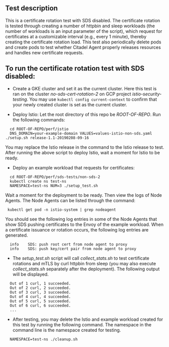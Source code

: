 ## Test description
This is a certificate rotation test with SDS disabled.
The certificate rotation is tested through creating a number of
httpbin and sleep workloads (the number of workloads is an input parameter of the script),
which request for certificates at a customizable interval (e.g., every 1 minute),
thereby creating the certificate rotation load. This test also
periodically delete pods and create pods to test whether Citadel Agent
properly releases resources and handles new certificate requests.

## To run the certificate rotation test with SDS disabled:
- Create a GKE cluster and set it as the current cluster.
Here this test is ran on the cluster *no-sds-cert-rotation-2*
on GCP project *istio-security-testing*.
You may use `kubectl config current-context` to confirm that your newly created cluster
is set as the current cluster.

- Deploy Istio:
Let the root directory of this repo be *ROOT-OF-REPO*.
Run the following commands:
```
  cd ROOT-OF-REPO/perf/istio
  DNS_DOMAIN=your-example-domain VALUES=values-istio-non-sds.yaml ./setup.sh release-1.1-20190208-09-16
```  
You may replace the Istio release
in the command to the Istio release to test.
After running the above script to deploy Istio, wait a moment for Istio to be ready.

- Deploy an example workload that requests for certificates:
```
  cd ROOT-OF-REPO/perf/sds-tests/non-sds-2
  kubectl create ns test-ns
  NAMESPACE=test-ns NUM=3 ./setup_test.sh
```
Wait a moment for the deployment to be ready. Then view the logs of Node Agents.
The Node Agents can be listed through
the command:
```
 kubectl get pod -n istio-system | grep nodeagent
``` 
You should see the following log entries in some of the Node Agents that show
SDS pushing certificates to the Envoy of the example workload. When a certificate
issuance or rotation occurs, the following log entries are generated.
```
  info    SDS: push root cert from node agent to proxy
  info    SDS: push key/cert pair from node agent to proxy
```

- The *setup_test.sh* script will call *collect_stats.sh* to test certificate
rotations and mTLS by curl httpbin from sleep (you may also execute *collect_stats.sh*
separately after the deployment). The following output will be displayed.
```
  Out of 1 curl, 1 succeeded.
  Out of 2 curl, 2 succeeded.
  Out of 3 curl, 3 succeeded.
  Out of 4 curl, 4 succeeded.
  Out of 5 curl, 5 succeeded.
  Out of 6 curl, 6 succeeded.
  ...
```

- After testing, you may delete the Istio and example workload created for this test
by running the following command. The namespace in the command line is the namespace
created for testing.
```
  NAMESPACE=test-ns ./cleanup.sh
```
